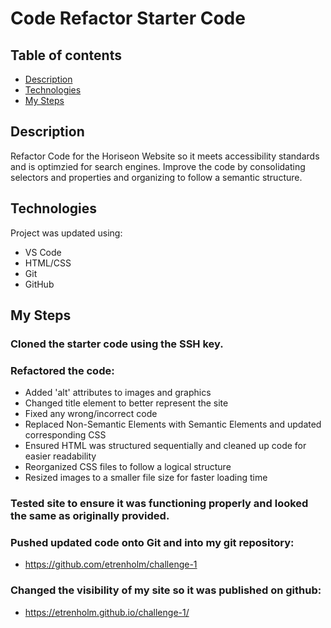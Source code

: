 # Code Refactor Starter Code

## Table of contents
* [Description](#description)
* [Technologies](#technologies)
* [My Steps](#my-steps)

## Description
Refactor Code for the Horiseon Website so it meets accessibility standards and is optimzied for search engines. Improve the code by consolidating selectors and properties and organizing to follow a semantic structure.
	
## Technologies
Project was updated using:
* VS Code
* HTML/CSS
* Git
* GitHub

## My Steps
### Cloned the starter code using the SSH key.

### Refactored the code:
* Added 'alt' attributes to images and graphics
* Changed title element to better represent the site
* Fixed any wrong/incorrect code
* Replaced Non-Semantic Elements with Semantic Elements and updated corresponding CSS
* Ensured HTML was structured sequentially and cleaned up code for easier readability
* Reorganized CSS files to follow a logical structure
* Resized images to a smaller file size for faster loading time

### Tested site to ensure it was functioning properly and looked the same as originally provided.

### Pushed updated code onto Git and into my git repository:

* https://github.com/etrenholm/challenge-1

### Changed the visibility of my site so it was published on github:

* https://etrenholm.github.io/challenge-1/
